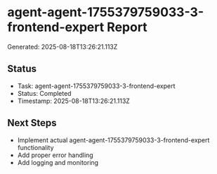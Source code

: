 # agent-agent-1755379759033-3-frontend-expert Report

Generated: 2025-08-18T13:26:21.113Z

## Status
- Task: agent-agent-1755379759033-3-frontend-expert
- Status: Completed
- Timestamp: 2025-08-18T13:26:21.113Z

## Next Steps
- Implement actual agent-agent-1755379759033-3-frontend-expert functionality
- Add proper error handling
- Add logging and monitoring
